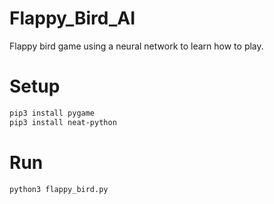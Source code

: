 # Flappy_Bird_AI
Flappy bird game using a neural network to learn how to play.

# Setup

```bash
pip3 install pygame
pip3 install neat-python
```

# Run

```bash
python3 flappy_bird.py
```
